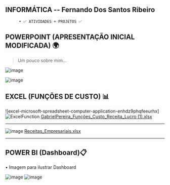 
## INFORMÁTICA -- Fernando Dos Santos Ribeiro   

          • ✅ ATIVIDADES + PROJETOS ✅

## POWERPOINT (APRESENTAÇÃO INICIAL MODIFICADA) 🌍
> Um pouco sobre mim...

![image](https://github.com/GabrielSilva-GPI/Informatica_I/assets/162816614/4550ce42-e1cb-436d-b85c-8483bb1b2270)

![image](https://github.com/GabrielSilva-GPI/Informatica_I/assets/162816614/f86e35d1-8993-4b70-add9-bb8b1db499a1)


## EXCEL (FUNÇÕES DE CUSTO) 📊


![excel-microsoft-spreadsheet-computer-application-enhdz9phqfeeurhx]
![ExcelFunction](https://github.com/GabrielSilva-GPI/Informatica_I/assets/162816614/23019594-db92-4863-9858-19aae0bcaa03)
[GabrielPereira_Funções_Custo_Receita_Lucro (1).xlsx](https://github.com/GabrielSilva-GPI/Informatica_I/files/14763598/GabrielPereira_Funcoes_Custo_Receita_Lucro.1.xlsx)

__________________________________________________________________________________________________________________________

![image](https://github.com/GabrielSilva-GPI/Informatica_I/assets/162816614/a30be81f-3530-4769-8822-f76dd4aa25ca)
[Receitas_Empresariais.xlsx](https://github.com/GabrielSilva-GPI/Informatica_I/files/14763608/Receitas_Empresariais.xlsx)

__________________________________________________________________________________________________________________________

## POWER BI (Dashboard)📋
• Imagem para ilustrar Dashboard

![image](https://github.com/GabrielSilva-GPI/Informatica_I/assets/162816614/2daac281-d15c-4e79-bb57-cc97d66094af)
![image](https://github.com/GabrielSilva-GPI/Informatica_I/assets/162816614/adaa4fe5-14aa-4833-a2f5-f5a138e53ceb)
